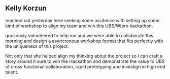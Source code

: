 ## Kelly Korzun 
 reached out yesterday here seeking some assitence with setting up some kind of workshop to align my team and win this UBS/WIpro hackathon. 

grasiously volunteered to help me and we were able to collaborate this morning and design a asyncronous workshop format that fits perfectly with the uniqueness of this project. 

Not only that she helped align my thinking about the project so I can craft a story around it sure to win the Hackathon and demonstrate the value to UBS of cross functional collaboration, rapid prototyping and investign in high end talent. 